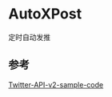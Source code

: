 # AutoXPost
定时自动发推

## 参考
[Twitter-API-v2-sample-code](https://github.com/xdevplatform/Twitter-API-v2-sample-code?tab=Apache-2.0-1-ov-file)